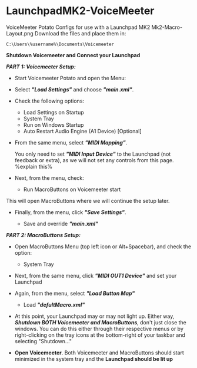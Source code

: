 # LaunchpadMK2-VoiceMeeter
VoiceMeeter Potato Configs for use with a Launchpad MK2 
Mk2-Macro-Layout.png
Download the files and place them in:

	C:\Users\%username%\Documents\Voicemeeter

**Shutdown Voicemeeter and Connect your Launchpad**

***PART 1: Voicemeeter Setup:***
- Start Voicemeeter Potato and open the Menu:

- Select ***"Load Settings"*** and choose ***"main.xml"***.

- Check the following options:

	- Load Settings on Startup
	- System Tray
	- Run on Windows Startup
	- Auto Restart Audio Engine (A1 Device) [Optional]	

- From the same menu, select ***"MIDI Mapping"***.

	You only need to set ***"MIDI Input Device"*** to the Launchpad (not feedback or extra), as we will not set any controls from this page. %explain this%

- Next, from the menu, check:

	- Run MacroButtons on Voicemeeter start

This will open MacroButtons where we will continue the setup later.

- Finally, from the menu, click ***"Save Settings"***.

	- Save and override ***"main.xml"***
	
***PART 2: MacroButtons Setup:***

- Open MacroButtons Menu (top left icon or Alt+Spacebar), and check the option:

	- System Tray
	
- Next, from the same menu, click ***"MIDI OUT1 Device"*** and set your Launchpad

- Again, from the menu, select ***"Load Button Map"***

	- Load ***"defultMacro.xml"***
	
- At this point, your Launchpad may or may not light up.
Either way, ***Shutdown BOTH Voicemeeter and MacroButtons***, don't just close the windows. You can do this either through their respective menus or by right-clicking on the tray icons at the bottom-right of your taskbar and selecting "Shutdown..."

- **Open Voicemeeter**. 
Both Voicemeeter and MacroButtons should start minimized in the system tray and the **Launchpad should be lit up**
